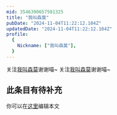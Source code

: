 ```yaml
---
mid: 3546390657501325
title: "我叫森莫"
pubDate: "2024-11-04T11:22:12.104Z"
updatedDate: "2024-11-04T11:22:12.104Z"
profile:
  {
    Nickname: ["我叫森莫"],
  }
---
```


关注[我叫森莫](https://space.bilibili.com/3546390657501325)谢谢喵~ 关注[我叫森莫](https://space.bilibili.com/3546390657501325)谢谢喵~

## 此条目有待补充
你可以在[这里](https://github.com/Yuhanawa/VTuber.ICU/edit/master/src/content/v/我叫森莫/index.md)编辑本文

